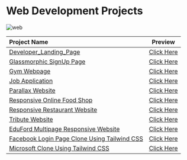 # Web Development Projects
![web](https://github.com/kishanrajput23/Web-Development-Project/assets/70385488/2f95b3c2-4cd6-4d0a-a8d1-30defd66681f)

|  Project Name  |  Preview  |
|:---------------|:---------:|
|  [Developer_Landing_Page](https://github.com/kishanrajput23/Web-Development-Project/tree/main/Projects/Developer_Landing_Page)  |  [Click Here](https://github.com/kishanrajput23/Web-Development-Project/blob/main/Projects/Developer_Landing_Page/README.md)  |
|  [Glassmorphic SignUp Page](https://github.com/kishanrajput23/Web-Development-Project/tree/main/Projects/Glassmorphic_SignUp_Page)  |  [Click Here](https://github.com/kishanrajput23/Web-Development-Project/blob/main/Projects/Glassmorphic_SignUp_Page/README.md)  |
|  [Gym Webpage](https://github.com/kishanrajput23/Web-Development-Project/tree/main/Projects/Gym_Webpage)  |  [Click Here](https://github.com/kishanrajput23/Web-Development-Project/blob/main/Projects/Gym_Webpage/README.md)  |
|  [Job Application](https://github.com/kishanrajput23/Web-Development-Project/tree/main/Projects/Job_Application)  |  [Click Here](https://github.com/kishanrajput23/Web-Development-Project/blob/main/Projects/Job_Application/README.md)  |
|  [Parallax Website](https://github.com/kishanrajput23/Web-Development-Project/tree/main/Projects/Parallax_Website)  |  [Click Here](https://github.com/kishanrajput23/Web-Development-Project/blob/main/Projects/Parallax_Website/README.md)  |
|  [Responsive Online Food Shop](https://github.com/kishanrajput23/Web-Development-Project/tree/main/Projects/Responsive_Online_Food_Shop)  |  [Click Here](https://github.com/kishanrajput23/Web-Development-Project/blob/main/Projects/Responsive_Online_Food_Shop/README.md)  |
|  [Responsive Restaurant Website](https://github.com/kishanrajput23/Web-Development-Project/tree/main/Projects/Responsive_Restaurant_Website)  |  [Click Here](https://github.com/kishanrajput23/Web-Development-Project/blob/main/Projects/Responsive_Restaurant_Website/README.md)  |
|  [Tribute Website](https://github.com/kishanrajput23/Web-Development-Project/tree/main/Projects/Tribute_Website)  |  [Click Here](https://github.com/kishanrajput23/Web-Development-Project/blob/main/Projects/Tribute_Website/README.md)  |
|  [EduFord Multipage Responsive Website](https://github.com/kishanrajput23/Web-Development-Project/tree/main/Projects/EduFord_Multipage_Responsive_Website)  |  [Click Here](https://github.com/kishanrajput23/Web-Development-Project/blob/main/Projects/EduFord_Multipage_Responsive_Website/README.md)  |
|  [Facebook Login Page Clone Using Tailwind CSS](https://github.com/kishanrajput23/Web-Development-Project/tree/main/Projects/Facebook_Login_Page_Clone)  |  [Click Here](https://github.com/kishanrajput23/Web-Development-Project/blob/main/Projects/Facebook_Login_Page_Clone/README.md)  |
|  [Microsoft Clone Using Tailwind CSS](https://github.com/kishanrajput23/Web-Development-Project/tree/main/Projects/Microsoft_Clone)  |  [Click Here](https://github.com/kishanrajput23/Web-Development-Project/blob/main/Projects/Microsoft_Clone/README.md)  |
